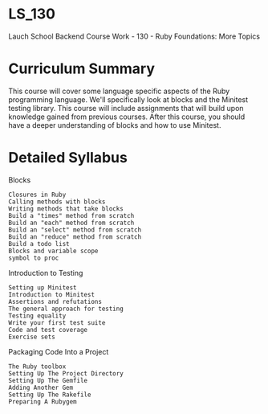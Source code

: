 # LS_130
Lauch School Backend Course Work - 130 - Ruby Foundations: More Topics

# Curriculum Summary

This course will cover some language specific aspects of the Ruby programming language. We'll specifically look at blocks and the Minitest testing library. This course will include assignments that will build upon knowledge gained from previous courses. After this course, you should have a deeper understanding of blocks and how to use Minitest.

# Detailed Syllabus
Blocks

    Closures in Ruby
    Calling methods with blocks
    Writing methods that take blocks
    Build a "times" method from scratch
    Build an "each" method from scratch
    Build an "select" method from scratch
    Build an "reduce" method from scratch
    Build a todo list
    Blocks and variable scope
    symbol to proc

Introduction to Testing

    Setting up Minitest
    Introduction to Minitest
    Assertions and refutations
    The general approach for testing
    Testing equality
    Write your first test suite
    Code and test coverage
    Exercise sets

Packaging Code Into a Project

    The Ruby toolbox
    Setting Up The Project Directory
    Setting Up The Gemfile
    Adding Another Gem
    Setting Up The Rakefile
    Preparing A Rubygem
